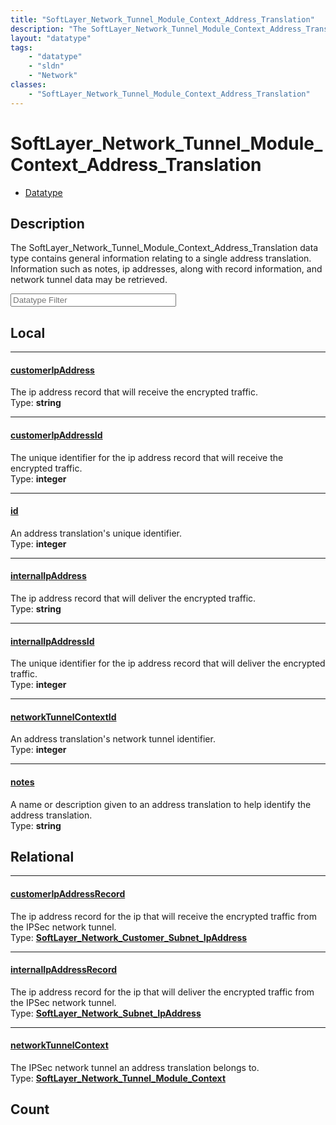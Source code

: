 ```yaml
---
title: "SoftLayer_Network_Tunnel_Module_Context_Address_Translation"
description: "The SoftLayer_Network_Tunnel_Module_Context_Address_Translation data type contains general information relating to a sin... "
layout: "datatype"
tags:
    - "datatype"
    - "sldn"
    - "Network"
classes:
    - "SoftLayer_Network_Tunnel_Module_Context_Address_Translation"
---
```


# SoftLayer_Network_Tunnel_Module_Context_Address_Translation
<div id='service-datatype'>
    <ul id='sldn-reference-tabs'>
        <li id='datatype'> <a href='/reference/datatypes/SoftLayer_Network_Tunnel_Module_Context_Address_Translation' >Datatype</a></li>
    </ul>
</div>

## Description 


The SoftLayer_Network_Tunnel_Module_Context_Address_Translation data type contains general information relating to a single address translation. Information such as notes, ip addresses, along with record information, and network tunnel data may be retrieved. 





<!-- Filer BEGIN -->
<div class="view-filters">
        <div class="clearfix">
            <div class="search-input-box">
                <input placeholder="Datatype Filter" onkeyup="titleSearch(inputId='prop-input', divId='properties', elementClass='prop-row')" 
                    type="text" id="prop-input" value="" size="30" maxlength="128" class="form-text">
            </div>
        </div>
</div>
<!-- Filer END -->

<div id="properties" class="content">
<div id="localProperties" class="prop-content" >

## Local
<div class="prop-row">

-----
[customerIpAddress]: #customeripaddress
#### [customerIpAddress]
The ip address record that will receive the encrypted traffic.  
<span class="type-label">Type: </span>**string**  



</div>
<div class="prop-row">

-----
[customerIpAddressId]: #customeripaddressid
#### [customerIpAddressId]
The unique identifier for the ip address record that will receive the encrypted traffic.  
<span class="type-label">Type: </span>**integer**  



</div>
<div class="prop-row">

-----
[id]: #id
#### [id]
An address translation's unique identifier.  
<span class="type-label">Type: </span>**integer**  



</div>
<div class="prop-row">

-----
[internalIpAddress]: #internalipaddress
#### [internalIpAddress]
The ip address record that will deliver the encrypted traffic.  
<span class="type-label">Type: </span>**string**  



</div>
<div class="prop-row">

-----
[internalIpAddressId]: #internalipaddressid
#### [internalIpAddressId]
The unique identifier for the ip address record that will deliver the encrypted traffic.  
<span class="type-label">Type: </span>**integer**  



</div>
<div class="prop-row">

-----
[networkTunnelContextId]: #networktunnelcontextid
#### [networkTunnelContextId]
An address translation's network tunnel identifier.  
<span class="type-label">Type: </span>**integer**  



</div>
<div class="prop-row">

-----
[notes]: #notes
#### [notes]
A name or description given to an address translation to help identify the address translation.  
<span class="type-label">Type: </span>**string**  



</div>
</div>
<!-- LOCAL PROPERTY END -->

<div id="relationalProperties"  class="prop-content" >

## Relational
<div class="prop-row">

-----
[customerIpAddressRecord]: #customeripaddressrecord
#### [customerIpAddressRecord]
The ip address record for the ip that will receive the encrypted traffic from the IPSec network tunnel.  
<span class="type-label">Type: </span>**<a href='/reference/datatypes/SoftLayer_Network_Customer_Subnet_IpAddress'>SoftLayer_Network_Customer_Subnet_IpAddress </a>**  



</div>
<div class="prop-row">

-----
[internalIpAddressRecord]: #internalipaddressrecord
#### [internalIpAddressRecord]
The ip address record for the ip that will deliver the encrypted traffic from the IPSec network tunnel.  
<span class="type-label">Type: </span>**<a href='/reference/datatypes/SoftLayer_Network_Subnet_IpAddress'>SoftLayer_Network_Subnet_IpAddress </a>**  



</div>
<div class="prop-row">

-----
[networkTunnelContext]: #networktunnelcontext
#### [networkTunnelContext]
The IPSec network tunnel an address translation belongs to.  
<span class="type-label">Type: </span>**<a href='/reference/datatypes/SoftLayer_Network_Tunnel_Module_Context'>SoftLayer_Network_Tunnel_Module_Context </a>**  



</div>

## Count
</div>


